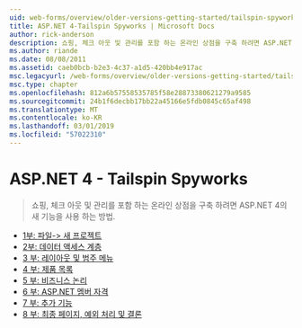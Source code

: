```yaml
---
uid: web-forms/overview/older-versions-getting-started/tailspin-spyworks/index
title: ASP.NET 4-Tailspin Spyworks | Microsoft Docs
author: rick-anderson
description: 쇼핑, 체크 아웃 및 관리를 포함 하는 온라인 상점을 구축 하려면 ASP.NET 4의 새 기능을 사용 하는 방법.
ms.author: riande
ms.date: 08/08/2011
ms.assetid: caeb0bcb-b2e3-4c37-a1d5-420bb4e917ac
msc.legacyurl: /web-forms/overview/older-versions-getting-started/tailspin-spyworks
msc.type: chapter
ms.openlocfilehash: 812a6b57558535785f58e28873380621279a9585
ms.sourcegitcommit: 24b1f6decbb17bb22a45166e5fdb0845c65af498
ms.translationtype: MT
ms.contentlocale: ko-KR
ms.lasthandoff: 03/01/2019
ms.locfileid: "57022310"
---
```

<a name="aspnet-4---tailspin-spyworks"></a>ASP.NET 4 - Tailspin Spyworks
====================
> 쇼핑, 체크 아웃 및 관리를 포함 하는 온라인 상점을 구축 하려면 ASP.NET 4의 새 기능을 사용 하는 방법.


- [1부: 파일-> 새 프로젝트](tailspin-spyworks-part-1.md)
- [2부: 데이터 액세스 계층](tailspin-spyworks-part-2.md)
- [3 부: 레이아웃 및 범주 메뉴](tailspin-spyworks-part-3.md)
- [4 부: 제품 목록](tailspin-spyworks-part-4.md)
- [5 부: 비즈니스 논리](tailspin-spyworks-part-5.md)
- [6 부: ASP.NET 멤버 자격](tailspin-spyworks-part-6.md)
- [7 부: 추가 기능](tailspin-spyworks-part-7.md)
- [8 부: 최종 페이지, 예외 처리 및 결론](tailspin-spyworks-part-8.md)
